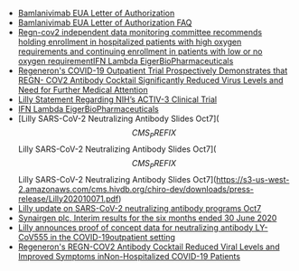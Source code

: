- [Bamlanivimab EUA Letter of Authorization]($$CMS_PREFIX$$downloads/press-release/Lilly202011101.pdf)
- [Bamlanivimab EUA Letter of Authorization FAQ]($$CMS_PREFIX$$downloads/press-release/Lilly202011102.pdf)
- [Regn-cov2 independent data monitoring committee recommends holding enrollment in hospitalized patients with high oxygen requirements and continuing enrollment in patients with low or no oxygen requirementIFN Lambda EigerBioPharmaceuticals]($$CMS_PREFIX$$downloads/press-release/RegeneronEiger2020103017.pdf)
- [Regeneron's COVID-19 Outpatient Trial Prospectively Demonstrates that REGN- COV2 Antibody Cocktail Significantly Reduced Virus Levels and Need for Further Medical Attention]($$CMS_PREFIX$$downloads/press-release/Regeneron20201028.pdf)
- [Lilly Statement Regarding NIH’s ACTIV-3 Clinical Trial]($$CMS_PREFIX$$downloads/press-release/Lilly20201027.pdf)
- [IFN Lambda EigerBioPharmaceuticals]($$CMS_PREFIX$$downloads/press-release/Eiger20201017.pdf)
- [Lilly SARS-CoV-2 Neutralizing Antibody Slides Oct7]($$CMS_PREFIX$$Lilly SARS-CoV-2 Neutralizing Antibody Slides Oct7]($$CMS_PREFIX$$Lilly SARS-CoV-2 Neutralizing Antibody Slides Oct7](https://s3-us-west-2.amazonaws.com/cms.hivdb.org/chiro-dev/downloads/press-release/Lilly202010071.pdf)
- [Lilly update on SARS-CoV-2 neutralizing antibody programs Oct7]($$CMS_PREFIX$$https://s3-us-west-2.amazonaws.com/cms.hivdb.org/chiro-dev/downloads/press-release/Lilly202010072.pdf)
- [Synairgen plc, Interim results for the six months ended 30 June 2020]($$CMS_PREFIX$$downloads/press-release/Synairgen20200930.pdf)
- [Lilly announces proof of concept data for neutralizing antibody LY-CoV555 in the COVID-19outpatient setting]($$CMS_PREFIX$$downloads/press-release/Lilly20200930.pdf)
- [Regeneron's REGN-COV2 Antibody Cocktail Reduced Viral Levels and Improved Symptoms inNon-Hospitalized COVID-19 Patients]($$CMS_PREFIX$$downloads/press-release/Regeneron20200930.pdf)
<!--stackedit_data:
eyJoaXN0b3J5IjpbLTE0NDA4OTA2NjRdfQ==
-->